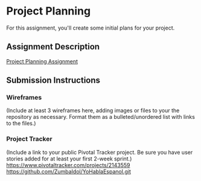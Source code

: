 # Project Planning
For this assignment, you'll create some initial plans for your project.

## Assignment Description
[Project Planning Assignment](https://education.launchcode.org/liftoff/assignments/planning/)

## Submission Instructions

### Wireframes

(Include at least 3 wireframes here, adding images or files to your the repository as necessary. Format them as a bulleted/unordered list with links to the files.)

### Project Tracker

(Include a link to your public Pivotal Tracker project. Be sure you have user stories added for at least your first 2-week sprint.)
https://www.pivotaltracker.com/projects/2143559
https://github.com/ZumbaIdol/YoHablaEspanol.git
